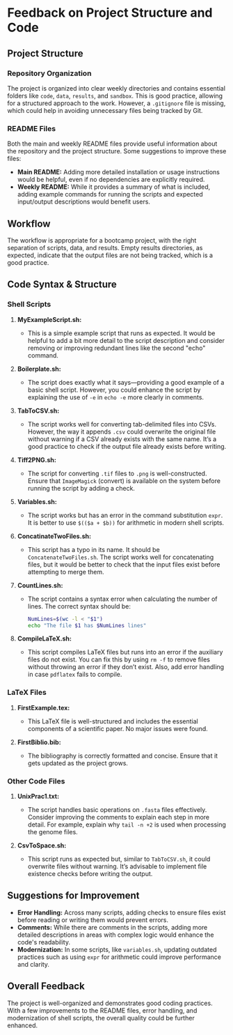 
# Feedback on Project Structure and Code

## Project Structure

### Repository Organization
The project is organized into clear weekly directories and contains essential folders like `code`, `data`, `results`, and `sandbox`. This is good practice, allowing for a structured approach to the work. However, a `.gitignore` file is missing, which could help in avoiding unnecessary files being tracked by Git.

### README Files
Both the main and weekly README files provide useful information about the repository and the project structure. Some suggestions to improve these files:
- **Main README:** Adding more detailed installation or usage instructions would be helpful, even if no dependencies are explicitly required.
- **Weekly README:** While it provides a summary of what is included, adding example commands for running the scripts and expected input/output descriptions would benefit users.

## Workflow
The workflow is appropriate for a bootcamp project, with the right separation of scripts, data, and results. Empty results directories, as expected, indicate that the output files are not being tracked, which is a good practice.

## Code Syntax & Structure

### Shell Scripts
1. **MyExampleScript.sh:**
   - This is a simple example script that runs as expected. It would be helpful to add a bit more detail to the script description and consider removing or improving redundant lines like the second "echo" command.

2. **Boilerplate.sh:**
   - The script does exactly what it says—providing a good example of a basic shell script. However, you could enhance the script by explaining the use of `-e` in `echo -e` more clearly in comments.

3. **TabToCSV.sh:**
   - The script works well for converting tab-delimited files into CSVs. However, the way it appends `.csv` could overwrite the original file without warning if a CSV already exists with the same name. It’s a good practice to check if the output file already exists before writing.

4. **Tiff2PNG.sh:**
   - The script for converting `.tif` files to `.png` is well-constructed. Ensure that `ImageMagick` (convert) is available on the system before running the script by adding a check.

5. **Variables.sh:**
   - The script works but has an error in the command substitution `expr`. It is better to use `$(($a + $b))` for arithmetic in modern shell scripts.

6. **ConcatinateTwoFiles.sh:**
   - This script has a typo in its name. It should be `ConcatenateTwoFiles.sh`. The script works well for concatenating files, but it would be better to check that the input files exist before attempting to merge them.

7. **CountLines.sh:**
   - The script contains a syntax error when calculating the number of lines. The correct syntax should be:
     ```bash
     NumLines=$(wc -l < "$1")
     echo "The file $1 has $NumLines lines"
     ```

8. **CompileLaTeX.sh:**
   - This script compiles LaTeX files but runs into an error if the auxiliary files do not exist. You can fix this by using `rm -f` to remove files without throwing an error if they don’t exist. Also, add error handling in case `pdflatex` fails to compile.

### LaTeX Files
1. **FirstExample.tex:**
   - This LaTeX file is well-structured and includes the essential components of a scientific paper. No major issues were found.

2. **FirstBiblio.bib:**
   - The bibliography is correctly formatted and concise. Ensure that it gets updated as the project grows.

### Other Code Files
1. **UnixPrac1.txt:**
   - The script handles basic operations on `.fasta` files effectively. Consider improving the comments to explain each step in more detail. For example, explain why `tail -n +2` is used when processing the genome files.

2. **CsvToSpace.sh:**
   - This script runs as expected but, similar to `TabToCSV.sh`, it could overwrite files without warning. It’s advisable to implement file existence checks before writing the output.

## Suggestions for Improvement
- **Error Handling:** Across many scripts, adding checks to ensure files exist before reading or writing them would prevent errors.
- **Comments:** While there are comments in the scripts, adding more detailed descriptions in areas with complex logic would enhance the code's readability.
- **Modernization:** In some scripts, like `variables.sh`, updating outdated practices such as using `expr` for arithmetic could improve performance and clarity.

## Overall Feedback
The project is well-organized and demonstrates good coding practices. With a few improvements to the README files, error handling, and modernization of shell scripts, the overall quality could be further enhanced.
